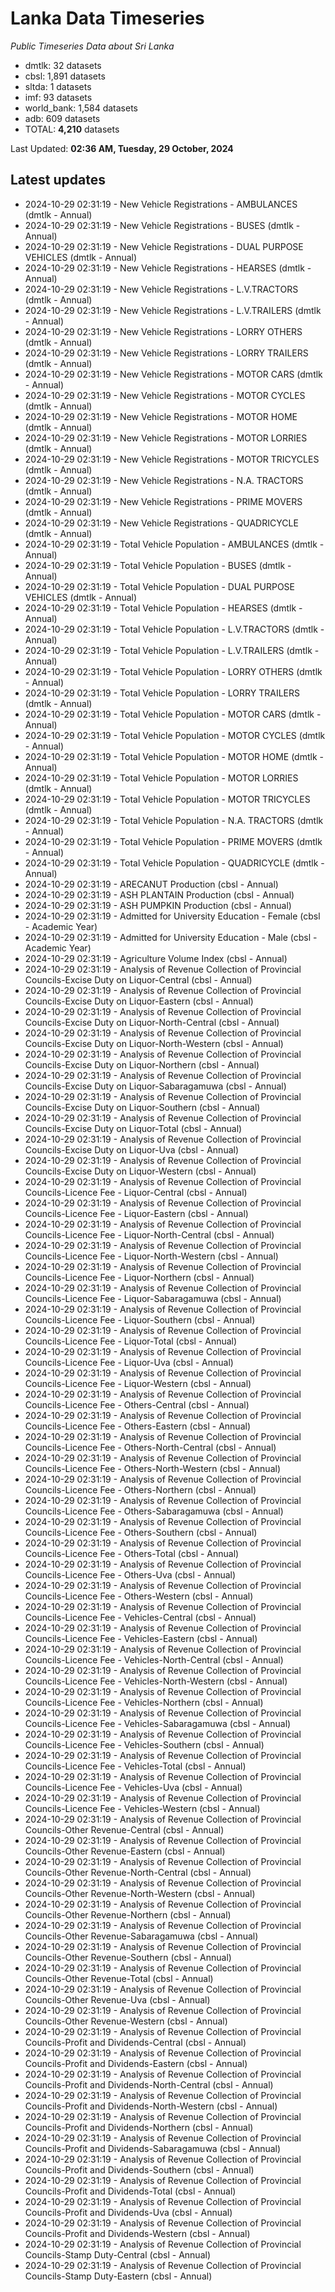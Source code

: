 # Lanka Data Timeseries
*Public Timeseries Data about Sri Lanka*

* dmtlk: 32 datasets
* cbsl: 1,891 datasets
* sltda: 1 datasets
* imf: 93 datasets
* world_bank: 1,584 datasets
* adb: 609 datasets
* TOTAL: **4,210** datasets

Last Updated: **02:36 AM, Tuesday, 29 October, 2024**

## Latest updates

* 2024-10-29 02:31:19 - New Vehicle Registrations - AMBULANCES (dmtlk - Annual)
* 2024-10-29 02:31:19 - New Vehicle Registrations - BUSES (dmtlk - Annual)
* 2024-10-29 02:31:19 - New Vehicle Registrations - DUAL PURPOSE VEHICLES (dmtlk - Annual)
* 2024-10-29 02:31:19 - New Vehicle Registrations - HEARSES (dmtlk - Annual)
* 2024-10-29 02:31:19 - New Vehicle Registrations - L.V.TRACTORS (dmtlk - Annual)
* 2024-10-29 02:31:19 - New Vehicle Registrations - L.V.TRAILERS (dmtlk - Annual)
* 2024-10-29 02:31:19 - New Vehicle Registrations - LORRY OTHERS (dmtlk - Annual)
* 2024-10-29 02:31:19 - New Vehicle Registrations - LORRY TRAILERS (dmtlk - Annual)
* 2024-10-29 02:31:19 - New Vehicle Registrations - MOTOR CARS (dmtlk - Annual)
* 2024-10-29 02:31:19 - New Vehicle Registrations - MOTOR CYCLES (dmtlk - Annual)
* 2024-10-29 02:31:19 - New Vehicle Registrations - MOTOR HOME (dmtlk - Annual)
* 2024-10-29 02:31:19 - New Vehicle Registrations - MOTOR LORRIES (dmtlk - Annual)
* 2024-10-29 02:31:19 - New Vehicle Registrations - MOTOR TRICYCLES (dmtlk - Annual)
* 2024-10-29 02:31:19 - New Vehicle Registrations - N.A. TRACTORS (dmtlk - Annual)
* 2024-10-29 02:31:19 - New Vehicle Registrations - PRIME MOVERS (dmtlk - Annual)
* 2024-10-29 02:31:19 - New Vehicle Registrations - QUADRICYCLE (dmtlk - Annual)
* 2024-10-29 02:31:19 - Total Vehicle Population - AMBULANCES (dmtlk - Annual)
* 2024-10-29 02:31:19 - Total Vehicle Population - BUSES (dmtlk - Annual)
* 2024-10-29 02:31:19 - Total Vehicle Population - DUAL PURPOSE VEHICLES (dmtlk - Annual)
* 2024-10-29 02:31:19 - Total Vehicle Population - HEARSES (dmtlk - Annual)
* 2024-10-29 02:31:19 - Total Vehicle Population - L.V.TRACTORS (dmtlk - Annual)
* 2024-10-29 02:31:19 - Total Vehicle Population - L.V.TRAILERS (dmtlk - Annual)
* 2024-10-29 02:31:19 - Total Vehicle Population - LORRY OTHERS (dmtlk - Annual)
* 2024-10-29 02:31:19 - Total Vehicle Population - LORRY TRAILERS (dmtlk - Annual)
* 2024-10-29 02:31:19 - Total Vehicle Population - MOTOR CARS (dmtlk - Annual)
* 2024-10-29 02:31:19 - Total Vehicle Population - MOTOR CYCLES (dmtlk - Annual)
* 2024-10-29 02:31:19 - Total Vehicle Population - MOTOR HOME (dmtlk - Annual)
* 2024-10-29 02:31:19 - Total Vehicle Population - MOTOR LORRIES (dmtlk - Annual)
* 2024-10-29 02:31:19 - Total Vehicle Population - MOTOR TRICYCLES (dmtlk - Annual)
* 2024-10-29 02:31:19 - Total Vehicle Population - N.A. TRACTORS (dmtlk - Annual)
* 2024-10-29 02:31:19 - Total Vehicle Population - PRIME MOVERS (dmtlk - Annual)
* 2024-10-29 02:31:19 - Total Vehicle Population - QUADRICYCLE (dmtlk - Annual)
* 2024-10-29 02:31:19 - ARECANUT Production (cbsl - Annual)
* 2024-10-29 02:31:19 - ASH PLANTAIN Production (cbsl - Annual)
* 2024-10-29 02:31:19 - ASH PUMPKIN Production (cbsl - Annual)
* 2024-10-29 02:31:19 - Admitted for University Education - Female (cbsl - Academic Year)
* 2024-10-29 02:31:19 - Admitted for University Education - Male (cbsl - Academic Year)
* 2024-10-29 02:31:19 - Agriculture Volume Index (cbsl - Annual)
* 2024-10-29 02:31:19 - Analysis of Revenue Collection of Provincial Councils-Excise Duty on Liquor-Central (cbsl - Annual)
* 2024-10-29 02:31:19 - Analysis of Revenue Collection of Provincial Councils-Excise Duty on Liquor-Eastern (cbsl - Annual)
* 2024-10-29 02:31:19 - Analysis of Revenue Collection of Provincial Councils-Excise Duty on Liquor-North-Central (cbsl - Annual)
* 2024-10-29 02:31:19 - Analysis of Revenue Collection of Provincial Councils-Excise Duty on Liquor-North-Western (cbsl - Annual)
* 2024-10-29 02:31:19 - Analysis of Revenue Collection of Provincial Councils-Excise Duty on Liquor-Northern (cbsl - Annual)
* 2024-10-29 02:31:19 - Analysis of Revenue Collection of Provincial Councils-Excise Duty on Liquor-Sabaragamuwa (cbsl - Annual)
* 2024-10-29 02:31:19 - Analysis of Revenue Collection of Provincial Councils-Excise Duty on Liquor-Southern (cbsl - Annual)
* 2024-10-29 02:31:19 - Analysis of Revenue Collection of Provincial Councils-Excise Duty on Liquor-Total (cbsl - Annual)
* 2024-10-29 02:31:19 - Analysis of Revenue Collection of Provincial Councils-Excise Duty on Liquor-Uva (cbsl - Annual)
* 2024-10-29 02:31:19 - Analysis of Revenue Collection of Provincial Councils-Excise Duty on Liquor-Western (cbsl - Annual)
* 2024-10-29 02:31:19 - Analysis of Revenue Collection of Provincial Councils-Licence Fee - Liquor-Central (cbsl - Annual)
* 2024-10-29 02:31:19 - Analysis of Revenue Collection of Provincial Councils-Licence Fee - Liquor-Eastern (cbsl - Annual)
* 2024-10-29 02:31:19 - Analysis of Revenue Collection of Provincial Councils-Licence Fee - Liquor-North-Central (cbsl - Annual)
* 2024-10-29 02:31:19 - Analysis of Revenue Collection of Provincial Councils-Licence Fee - Liquor-North-Western (cbsl - Annual)
* 2024-10-29 02:31:19 - Analysis of Revenue Collection of Provincial Councils-Licence Fee - Liquor-Northern (cbsl - Annual)
* 2024-10-29 02:31:19 - Analysis of Revenue Collection of Provincial Councils-Licence Fee - Liquor-Sabaragamuwa (cbsl - Annual)
* 2024-10-29 02:31:19 - Analysis of Revenue Collection of Provincial Councils-Licence Fee - Liquor-Southern (cbsl - Annual)
* 2024-10-29 02:31:19 - Analysis of Revenue Collection of Provincial Councils-Licence Fee - Liquor-Total (cbsl - Annual)
* 2024-10-29 02:31:19 - Analysis of Revenue Collection of Provincial Councils-Licence Fee - Liquor-Uva (cbsl - Annual)
* 2024-10-29 02:31:19 - Analysis of Revenue Collection of Provincial Councils-Licence Fee - Liquor-Western (cbsl - Annual)
* 2024-10-29 02:31:19 - Analysis of Revenue Collection of Provincial Councils-Licence Fee - Others-Central (cbsl - Annual)
* 2024-10-29 02:31:19 - Analysis of Revenue Collection of Provincial Councils-Licence Fee - Others-Eastern (cbsl - Annual)
* 2024-10-29 02:31:19 - Analysis of Revenue Collection of Provincial Councils-Licence Fee - Others-North-Central (cbsl - Annual)
* 2024-10-29 02:31:19 - Analysis of Revenue Collection of Provincial Councils-Licence Fee - Others-North-Western (cbsl - Annual)
* 2024-10-29 02:31:19 - Analysis of Revenue Collection of Provincial Councils-Licence Fee - Others-Northern (cbsl - Annual)
* 2024-10-29 02:31:19 - Analysis of Revenue Collection of Provincial Councils-Licence Fee - Others-Sabaragamuwa (cbsl - Annual)
* 2024-10-29 02:31:19 - Analysis of Revenue Collection of Provincial Councils-Licence Fee - Others-Southern (cbsl - Annual)
* 2024-10-29 02:31:19 - Analysis of Revenue Collection of Provincial Councils-Licence Fee - Others-Total (cbsl - Annual)
* 2024-10-29 02:31:19 - Analysis of Revenue Collection of Provincial Councils-Licence Fee - Others-Uva (cbsl - Annual)
* 2024-10-29 02:31:19 - Analysis of Revenue Collection of Provincial Councils-Licence Fee - Others-Western (cbsl - Annual)
* 2024-10-29 02:31:19 - Analysis of Revenue Collection of Provincial Councils-Licence Fee - Vehicles-Central (cbsl - Annual)
* 2024-10-29 02:31:19 - Analysis of Revenue Collection of Provincial Councils-Licence Fee - Vehicles-Eastern (cbsl - Annual)
* 2024-10-29 02:31:19 - Analysis of Revenue Collection of Provincial Councils-Licence Fee - Vehicles-North-Central (cbsl - Annual)
* 2024-10-29 02:31:19 - Analysis of Revenue Collection of Provincial Councils-Licence Fee - Vehicles-North-Western (cbsl - Annual)
* 2024-10-29 02:31:19 - Analysis of Revenue Collection of Provincial Councils-Licence Fee - Vehicles-Northern (cbsl - Annual)
* 2024-10-29 02:31:19 - Analysis of Revenue Collection of Provincial Councils-Licence Fee - Vehicles-Sabaragamuwa (cbsl - Annual)
* 2024-10-29 02:31:19 - Analysis of Revenue Collection of Provincial Councils-Licence Fee - Vehicles-Southern (cbsl - Annual)
* 2024-10-29 02:31:19 - Analysis of Revenue Collection of Provincial Councils-Licence Fee - Vehicles-Total (cbsl - Annual)
* 2024-10-29 02:31:19 - Analysis of Revenue Collection of Provincial Councils-Licence Fee - Vehicles-Uva (cbsl - Annual)
* 2024-10-29 02:31:19 - Analysis of Revenue Collection of Provincial Councils-Licence Fee - Vehicles-Western (cbsl - Annual)
* 2024-10-29 02:31:19 - Analysis of Revenue Collection of Provincial Councils-Other Revenue-Central (cbsl - Annual)
* 2024-10-29 02:31:19 - Analysis of Revenue Collection of Provincial Councils-Other Revenue-Eastern (cbsl - Annual)
* 2024-10-29 02:31:19 - Analysis of Revenue Collection of Provincial Councils-Other Revenue-North-Central (cbsl - Annual)
* 2024-10-29 02:31:19 - Analysis of Revenue Collection of Provincial Councils-Other Revenue-North-Western (cbsl - Annual)
* 2024-10-29 02:31:19 - Analysis of Revenue Collection of Provincial Councils-Other Revenue-Northern (cbsl - Annual)
* 2024-10-29 02:31:19 - Analysis of Revenue Collection of Provincial Councils-Other Revenue-Sabaragamuwa (cbsl - Annual)
* 2024-10-29 02:31:19 - Analysis of Revenue Collection of Provincial Councils-Other Revenue-Southern (cbsl - Annual)
* 2024-10-29 02:31:19 - Analysis of Revenue Collection of Provincial Councils-Other Revenue-Total (cbsl - Annual)
* 2024-10-29 02:31:19 - Analysis of Revenue Collection of Provincial Councils-Other Revenue-Uva (cbsl - Annual)
* 2024-10-29 02:31:19 - Analysis of Revenue Collection of Provincial Councils-Other Revenue-Western (cbsl - Annual)
* 2024-10-29 02:31:19 - Analysis of Revenue Collection of Provincial Councils-Profit and Dividends-Central (cbsl - Annual)
* 2024-10-29 02:31:19 - Analysis of Revenue Collection of Provincial Councils-Profit and Dividends-Eastern (cbsl - Annual)
* 2024-10-29 02:31:19 - Analysis of Revenue Collection of Provincial Councils-Profit and Dividends-North-Central (cbsl - Annual)
* 2024-10-29 02:31:19 - Analysis of Revenue Collection of Provincial Councils-Profit and Dividends-North-Western (cbsl - Annual)
* 2024-10-29 02:31:19 - Analysis of Revenue Collection of Provincial Councils-Profit and Dividends-Northern (cbsl - Annual)
* 2024-10-29 02:31:19 - Analysis of Revenue Collection of Provincial Councils-Profit and Dividends-Sabaragamuwa (cbsl - Annual)
* 2024-10-29 02:31:19 - Analysis of Revenue Collection of Provincial Councils-Profit and Dividends-Southern (cbsl - Annual)
* 2024-10-29 02:31:19 - Analysis of Revenue Collection of Provincial Councils-Profit and Dividends-Total (cbsl - Annual)
* 2024-10-29 02:31:19 - Analysis of Revenue Collection of Provincial Councils-Profit and Dividends-Uva (cbsl - Annual)
* 2024-10-29 02:31:19 - Analysis of Revenue Collection of Provincial Councils-Profit and Dividends-Western (cbsl - Annual)
* 2024-10-29 02:31:19 - Analysis of Revenue Collection of Provincial Councils-Stamp Duty-Central (cbsl - Annual)
* 2024-10-29 02:31:19 - Analysis of Revenue Collection of Provincial Councils-Stamp Duty-Eastern (cbsl - Annual)
